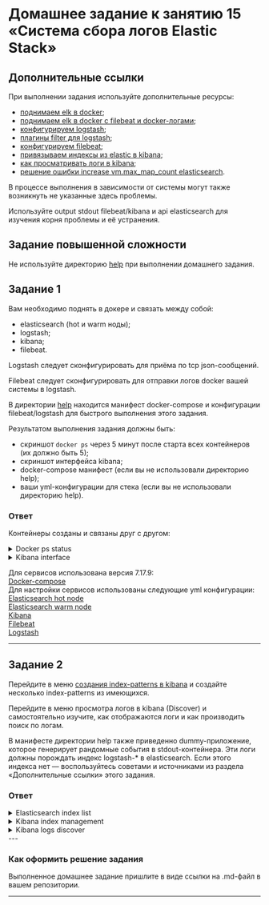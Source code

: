 # Домашнее задание к занятию 15 «Система сбора логов Elastic Stack»

## Дополнительные ссылки

При выполнении задания используйте дополнительные ресурсы:

- [поднимаем elk в 
docker](https://www.elastic.co/guide/en/elastic-stack-get-started/current/get-started-docker.html);
- [поднимаем elk в docker с filebeat и 
docker-логами](https://www.sarulabs.com/post/5/2019-08-12/sending-docker-logs-to-elasticsearch-and-kibana-with-filebeat.html);
- [конфигурируем 
logstash](https://www.elastic.co/guide/en/logstash/current/configuration.html);
- [плагины filter для 
logstash](https://www.elastic.co/guide/en/logstash/current/filter-plugins.html);
- [конфигурируем 
filebeat](https://www.elastic.co/guide/en/beats/libbeat/5.3/config-file-format.html);
- [привязываем индексы из elastic в 
kibana](https://www.elastic.co/guide/en/kibana/current/index-patterns.html);
- [как просматривать логи в 
kibana](https://www.elastic.co/guide/en/kibana/current/discover.html);
- [решение ошибки increase vm.max_map_count 
elasticsearch](https://stackoverflow.com/questions/42889241/how-to-increase-vm-max-map-count).

В процессе выполнения в зависимости от системы могут также возникнуть не 
указанные здесь проблемы.

Используйте output stdout filebeat/kibana и api elasticsearch для изучения 
корня проблемы и её устранения.

## Задание повышенной сложности

Не используйте директорию [help](./help) при выполнении домашнего задания.

## Задание 1

Вам необходимо поднять в докере и связать между собой:

- elasticsearch (hot и warm ноды);
- logstash;
- kibana;
- filebeat.

Logstash следует сконфигурировать для приёма по tcp json-сообщений.

Filebeat следует сконфигурировать для отправки логов docker вашей системы 
в logstash.

В директории [help](./help) находится манифест docker-compose и 
конфигурации filebeat/logstash для быстрого 
выполнения этого задания.

Результатом выполнения задания должны быть:

- скриншот `docker ps` через 5 минут после старта всех контейнеров (их 
должно быть 5);
- скриншот интерфейса kibana;
- docker-compose манифест (если вы не использовали директорию help);
- ваши yml-конфигурации для стека (если вы не использовали директорию 
help).

### Ответ

Контейнеры созданы и связаны друг с другом:

<details>
<summary> Docker ps status</summary>
<img src="assets/scr1.png"
     alt=""
     style="float: left; margin-right: 10px;" />
</details>

<details>
<summary> Kibana interface</summary>
<img src="assets/scr2.png"
     alt=""
     style="float: left; margin-right: 10px;" />
<img src="assets/scr3.png"
     alt=""
     style="float: left; margin-right: 10px;" />
</details>

Для сервисов использована версия 7.17.9:\
[Docker-compose](./docker/docker-compose.yml)\
Для настройки сервисов использованы следующие yml конфигурации:\
[Elasticsearch hot node](./elasticsearch/elasticsearch-hot.yml)\
[Elasticsearch warm node](./elasticsearch/elasticsearch-warm.yml)\
[Kibana](./kibana/kibana.yml)\
[Filebeat](./filebeat/filebeat-config.yml)\
[Logstash](./logstash/logstash.yml)

---

## Задание 2

Перейдите в меню [создания index-patterns  в 
kibana](http://localhost:5601/app/management/kibana/indexPatterns/create) 
и создайте несколько index-patterns из имеющихся.

Перейдите в меню просмотра логов в kibana (Discover) и самостоятельно 
изучите, как отображаются логи и как производить поиск по логам.

В манифесте директории help также приведенно dummy-приложение, которое 
генерирует рандомные события в stdout-контейнера.
Эти логи должны порождать индекс logstash-* в elasticsearch. Если этого 
индекса нет — воспользуйтесь советами и источниками из раздела 
«Дополнительные ссылки» этого задания.

### Ответ 

<details>
<summary> Elasticsearch index list</summary>
<img src="assets/scr4.png"
     alt=""
     style="float: left; margin-right: 10px;" />
</details>

<details>
<summary> Kibana index management</summary>
<img src="assets/scr5.png"
     alt=""
     style="float: left; margin-right: 10px;" />
</details>
<details>
<summary> Kibana logs discover</summary>
<img src="assets/scr6.png"
     alt=""
     style="float: left; margin-right: 10px;" />
</details>
---

### Как оформить решение задания

Выполненное домашнее задание пришлите в виде ссылки на .md-файл в вашем 
репозитории.

---
